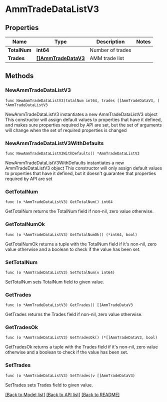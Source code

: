 # AmmTradeDataListV3

## Properties

Name | Type | Description | Notes
------------ | ------------- | ------------- | -------------
**TotalNum** | **int64** | Number of trades | 
**Trades** | [**[]AmmTradeDataV3**](AmmTradeDataV3.md) | AMM trade list | 

## Methods

### NewAmmTradeDataListV3

`func NewAmmTradeDataListV3(totalNum int64, trades []AmmTradeDataV3, ) *AmmTradeDataListV3`

NewAmmTradeDataListV3 instantiates a new AmmTradeDataListV3 object
This constructor will assign default values to properties that have it defined,
and makes sure properties required by API are set, but the set of arguments
will change when the set of required properties is changed

### NewAmmTradeDataListV3WithDefaults

`func NewAmmTradeDataListV3WithDefaults() *AmmTradeDataListV3`

NewAmmTradeDataListV3WithDefaults instantiates a new AmmTradeDataListV3 object
This constructor will only assign default values to properties that have it defined,
but it doesn't guarantee that properties required by API are set

### GetTotalNum

`func (o *AmmTradeDataListV3) GetTotalNum() int64`

GetTotalNum returns the TotalNum field if non-nil, zero value otherwise.

### GetTotalNumOk

`func (o *AmmTradeDataListV3) GetTotalNumOk() (*int64, bool)`

GetTotalNumOk returns a tuple with the TotalNum field if it's non-nil, zero value otherwise
and a boolean to check if the value has been set.

### SetTotalNum

`func (o *AmmTradeDataListV3) SetTotalNum(v int64)`

SetTotalNum sets TotalNum field to given value.


### GetTrades

`func (o *AmmTradeDataListV3) GetTrades() []AmmTradeDataV3`

GetTrades returns the Trades field if non-nil, zero value otherwise.

### GetTradesOk

`func (o *AmmTradeDataListV3) GetTradesOk() (*[]AmmTradeDataV3, bool)`

GetTradesOk returns a tuple with the Trades field if it's non-nil, zero value otherwise
and a boolean to check if the value has been set.

### SetTrades

`func (o *AmmTradeDataListV3) SetTrades(v []AmmTradeDataV3)`

SetTrades sets Trades field to given value.



[[Back to Model list]](../README.md#documentation-for-models) [[Back to API list]](../README.md#documentation-for-api-endpoints) [[Back to README]](../README.md)



